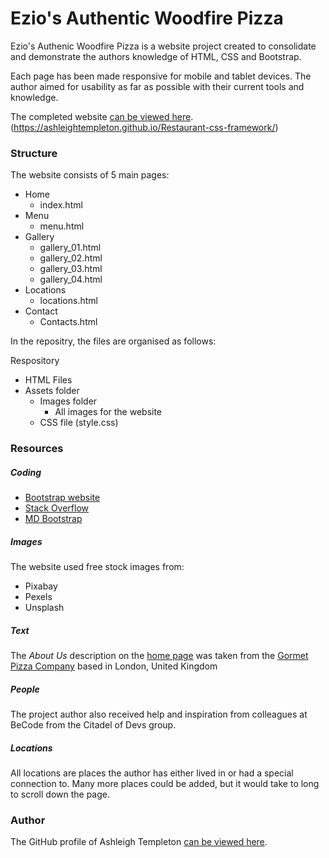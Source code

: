 # Ezio's Authentic Woodfire Pizza

Ezio's Authenic Woodfire Pizza is a website project created to consolidate and demonstrate the authors knowledge of HTML, CSS and Bootstrap. 

Each page has been made responsive for mobile and tablet devices. The author aimed for usability as far as possible with their current tools and knowledge. 

The completed website [can be viewed here](https://ashleightempleton.github.io/Restaurant-css-framework/).
(https://ashleightempleton.github.io/Restaurant-css-framework/)

### Structure

The website consists of 5 main pages:
* Home
    * index.html
* Menu
    * menu.html
* Gallery
    * gallery_01.html
    * gallery_02.html
    * gallery_03.html
    * gallery_04.html
* Locations
    * locations.html
* Contact
    * Contacts.html


In the repositry, the files are organised as follows:

Respository
* HTML Files
* Assets folder
    * Images folder
        * All images for the website
    * CSS file (style.css)


### Resources

##### Coding

* [Bootstrap website](https://getbootstrap.com/docs/4.5/getting-started/introduction/)
* [Stack Overflow](https://stackoverflow.com/)
* [MD Bootstrap](https://mdbootstrap.com/)

##### Images

The website used free stock images from:
* Pixabay
* Pexels
* Unsplash

##### Text

The *About Us* description on the [home page](https://ashleightempleton.github.io/Restaurant-css-framework/) was taken from the [Gormet Pizza Company](http://www.gourmetpizzacompany.co.uk/southbank/ethos/) based in London, United Kingdom 

##### People

The project author also received help and inspiration from colleagues at BeCode from the Citadel of Devs group. 

##### Locations

All locations are places the author has either lived in or had a special connection to. Many more places could be added, but it would take to long to scroll down the page.

### Author

The GitHub profile of Ashleigh Templeton [can be viewed here](https://github.com/AshleighTempleton).
